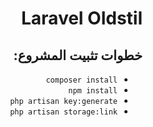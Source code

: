 <h1 dir="rtl">Laravel Oldstil </h1>


<h2 dir="rtl"> خطوات تثبيت المشروع: </h2>

<ul dir="rtl">

<li><code>composer install</code></li>
<li><code>npm install</code></li>
<li><code>php artisan key:generate</code></li>
<li><code>php artisan storage:link</code></li>
</ul>
